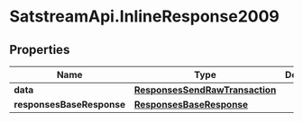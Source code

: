 # SatstreamApi.InlineResponse2009

## Properties
Name | Type | Description | Notes
------------ | ------------- | ------------- | -------------
**data** | [**ResponsesSendRawTransaction**](ResponsesSendRawTransaction.md) |  | [optional] 
**responsesBaseResponse** | [**ResponsesBaseResponse**](ResponsesBaseResponse.md) |  | [optional] 


